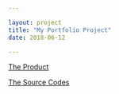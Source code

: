 ```yaml
---

layout: project
title: "My Portfolio Project"
date: 2018-06-12

---
```


[The Product](https://wycodebook.github.io/WY_Portfolio/)

[The Source Codes](https://github.com/WYCodeBook/WY_Portfolio)
